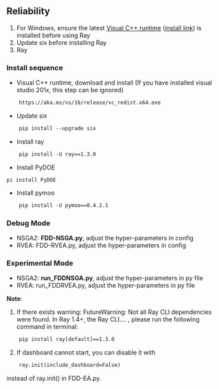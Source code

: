 ## Reliability 

1. For Windows, ensure the latest [Visual C++ runtime](https://support.microsoft.com/en-us/help/2977003/the-latest-supported-visual-c-downloads) ([install link](https://aka.ms/vs/16/release/vc_redist.x64.exe)) is installed before using Ray
2. Update six before installing Ray
3. Ray

### Install sequence

- Visual C++ runtime, download and install (If you have installed visual studio 201x, this step can be ignored)

```tex
    https://aka.ms/vs/16/release/vc_redist.x64.exe
```

- Update six

```tex
    pip install --upgrade six
```

- Install ray

```tex
    pip install -U ray==1.3.0
```

- Install PyDOE

```
pi install PyDOE
```

- Install pymoo

```tex
    pip install -U pymoo==0.4.2.1
```

### Debug Mode

- NSGA2: **FDD-NSGA.py**, adjust the hyper-parameters in config
- RVEA: FDD-RVEA.py, adjust the hyper-parameters in config

### Experimental Mode

- NSGA2: **run_FDDNSGA.py**, adjust the hyper-parameters in py file
- RVEA: run_FDDRVEA.py, adjust the hyper-parameters in py file


**Note**:

1. If there exists warning: FutureWarning: Not all Ray CLI dependencies were found. In Ray 1.4+, the Ray CLI.... , please run the following command in terminal:

```tex
    pip install ray[default]==1.3.0
```

2. If dashboard cannot start, you can disable it with 

```tex
    ray.init(include_dashboard=False)
```
instead of ray.init() in FDD-EA.py.
